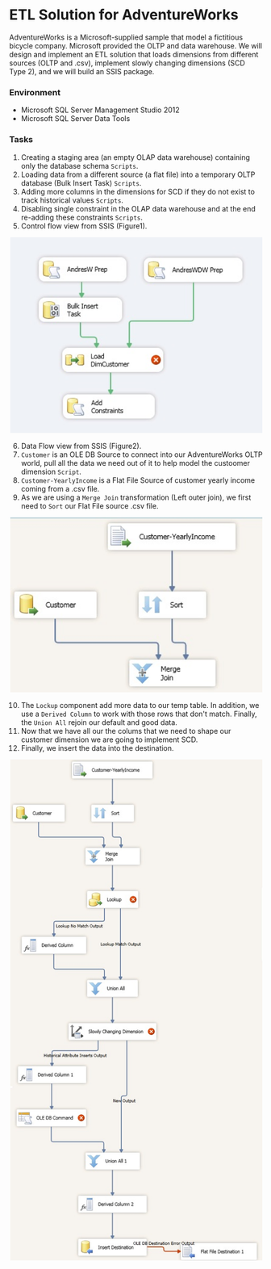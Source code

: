# ETL Solution for AdventureWorks

AdventureWorks is a Microsoft-supplied sample that model a fictitious bicycle company. Microsoft provided the OLTP and data warehouse. We will design and implement an ETL solution that loads dimensions from different sources (OLTP and .csv), implement slowly changing dimensions (SCD Type 2), and we will build an SSIS package.

### Environment
* Microsoft SQL Server Management Studio 2012
* Microsoft SQL Server Data Tools

### Tasks
1. Creating a staging area (an empty OLAP data warehouse) containing only the database schema `Scripts`.
2. Loading data from a different source (a flat file) into a temporary OLTP database (Bulk Insert Task) `Scripts`.
3. Adding more columns in the dimensions for SCD if they do not exist to track historical values `Scripts`.
4. Disabling single constraint in the OLAP data warehouse and at the end re-adding these constraints `Scripts`.
5. Control flow view from SSIS (Figure1).

<p align="center">
  <img width="500" src="Images/Fig1.jpg">
</p>

6. Data Flow view from SSIS (Figure2).
7. `Customer` is an OLE DB Source to connect into our AdventureWorks OLTP world, pull all the data we need out of it to help model the custoomer dimension `Script`.
8. `Customer-YearlyIncome` is a Flat File Source of customer yearly income coming from a .csv file.
9. As we are using a `Merge Join` transformation (Left outer join), we first need to `Sort` our Flat File source .csv file. 

<p align="center">
  <img width="500" src="Images/Fig3.jpg">
</p>

10. The `Lockup` component add more data to our temp table. In addition, we use a `Derived Column` to work with those rows that don't match. Finally, the `Union All` rejoin our default and good data. 
11. Now that we have all our the colums that we need to shape our customer dimension we are going to implement SCD.
12. Finally, we insert the data into the destination.

<p align="center">
  <img width="500" src="Images/Fig2.jpg">
</p>
